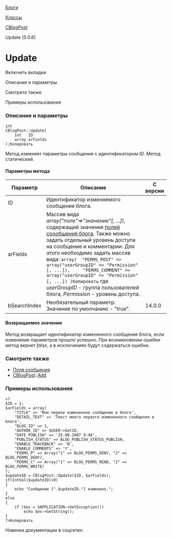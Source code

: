 [Блоги](/api_help/blogs/index.php)

[Классы](/api_help/blogs/classes/index.php)

[CBlogPost](/api_help/blogs/classes/cblogpost/index.php)

Update (5.0.6)

Update
======

Включить вкладки

Описание и параметры

Смотрите также

Примеры использования

### Описание и параметры

```
int
CBlogPost::Update(
	int   ID
	array arFields
);Копировать
```

Метод изменяет параметры сообщения с идентификатором *ID*. Метод статический.

#### Параметры метода

| Параметр | Описание | С версии |
| --- | --- | --- |
| ID | Идентификатор изменяемого сообщения блога. |  |
| arFields | Массив вида *array("поле"=>"значение"[, ...])*, содержащий значения [полей соообщения блога](/api_help/blogs/fields.php#post).  Также можно задать отдельный уровень доступа на сообщение и комментарии. Для этого необходимо задать массив вида:  ``` array( 	"PERMS_POST" =>    array("userGroupID" => "Permission"[, ...]), 	"PERMS_COMMENT" => array("userGroupID" => "Permission"[, ...]) )Копировать ```  где *userGroupID* - группа пользователей блога, *Permission* - уровень доступа. |  |
| bSearchIndex | Необязательный параметр. Значение по умолчанию - "true". | 14.0.0 |

#### Возвращаемое значение

Метод возвращает идентификатор измененного сообщения блога, если изменение параметров прошло успешно. При возникновении ошибки метод вернет *false*, а в исключениях будут содержаться ошибки.

### Смотрите также

* [Поля сообщения](/api_help/blogs/fields.php#post)
* [CBlogPost](/api_help/blogs/classes/cblogpost/index.php)::[Add](/api_help/blogs/classes/cblogpost/add.php)

### Примеры использования

```
<?
$ID = 1;
$arFields = array(
	"TITLE" => 'Мое первое измененное сообщение в блоге',
	"DETAIL_TEXT" => 'Текст моего первого измененного сообщения в блоге',
	"BLOG_ID" => 1,
	"AUTHOR_ID" => $USER->GetID,
	"DATE_PUBLISH" => '25.08.2007 9:40',
	"PUBLISH_STATUS" => BLOG_PUBLISH_STATUS_PUBLISH,
	"ENABLE_TRACKBACK" => 'N',
	"ENABLE_COMMENTS" => 'Y',
	"PERMS_P" => Array("1" => BLOG_PERMS_DENY, "2" => BLOG_PERMS_DENY),
	"PERMS_C" => Array("1" => BLOG_PERMS_READ, "2" => BLOG_PERMS_WRITE)
);
$updateID = CBlogPost::Update($ID, $arFields);
if(IntVal($updateID)>0)
{
	echo "Сообщение [".$updateID."] изменено.";
}
else
{
	if ($ex = $APPLICATION->GetException())
		echo $ex->GetString();
}
?>Копировать
```

Новинки документации в соцсетях: